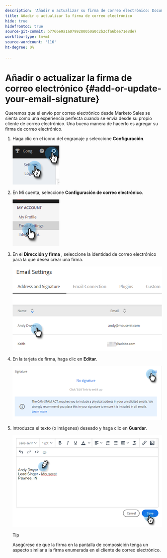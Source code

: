 ```yaml
---
description: 'Añadir o actualizar su firma de correo electrónico: Documentos de Marketo: Documentación del producto'
title: Añadir o actualizar la firma de correo electrónico
hide: true
hidefromtoc: true
source-git-commit: b7766e9a1a0799280050a0c2b2cfa6bee71e8de7
workflow-type: tm+mt
source-wordcount: '116'
ht-degree: 0%

---
```


# Añadir o actualizar la firma de correo electrónico {#add-or-update-your-email-signature}

Queremos que el envío por correo electrónico desde Marketo Sales se sienta como una experiencia perfecta cuando se envía desde su propio cliente de correo electrónico. Una buena manera de hacerlo es agregar su firma de correo electrónico.

1. Haga clic en el icono del engranaje y seleccione **Configuración**.

   ![](assets/add-or-update-your-email-signature-1.png)

1. En Mi cuenta, seleccione **Configuración de correo electrónico**.

   ![](assets/add-or-update-your-email-signature-2.png)

1. En el **Dirección y firma** , seleccione la identidad de correo electrónico para la que desea crear una firma.

   ![](assets/add-or-update-your-email-signature-3.png)

1. En la tarjeta de firma, haga clic en **Editar**.

   ![](assets/add-or-update-your-email-signature-4.png)

1. Introduzca el texto (o imágenes) deseado y haga clic en **Guardar**.

   ![](assets/add-or-update-your-email-signature-5.png)

   >[!TIP]
   >
   >Asegúrese de que la firma en la pantalla de composición tenga un aspecto similar a la firma enumerada en el cliente de correo electrónico.
